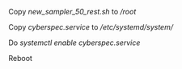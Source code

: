 Copy *new_sampler_50_rest.sh* to */root*

Copy *cyberspec.service* to */etc/systemd/system/*

Do *systemctl enable cyberspec.service*

Reboot
